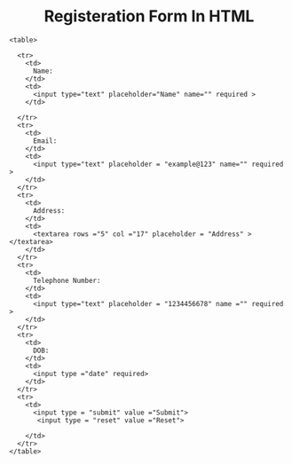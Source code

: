 <!DOCTYPE html>
<html>
<head>
<title>Registeration form</title>
</head>
<body>
<h1 style=text-align:center> Registeration Form In HTML
  
  </h1>
  <form>
    
    <table>
      
      <tr>
        <td>
          Name:
        </td>
        <td>
          <input type="text" placeholder="Name" name="" required >
        </td>
        
      </tr>
      <tr>
        <td>
          Email:
        </td>
        <td>
          <input type="text" placeholder = "example@123" name="" required >
        </td>
      </tr>
      <tr>
        <td>
          Address:
        </td>
        <td>
          <textarea rows ="5" col ="17" placeholder = "Address" ></textarea>
        </td>
      </tr>
      <tr>
        <td>
          Telephone Number:
        </td>
        <td>
          <input type="text" placeholder = "1234456678" name ="" required >
        </td>
      </tr>
      <tr>
        <td>
          DOB:
        </td>
        <td>
          <input type ="date" required>
        </td>
      </tr>
      <tr>
        <td>
          <input type = "submit" value ="Submit">
           <input type = "reset" value ="Reset">
          
        </td>
      </tr>
    </table>
  </form>
</body>
</html>

